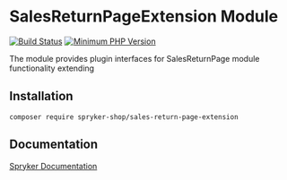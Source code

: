 # SalesReturnPageExtension Module
[![Build Status](https://travis-ci.org/spryker-shop/sales-return-page-extension.svg)](https://travis-ci.org/spryker-shop/sales-return-page-extension)
[![Minimum PHP Version](https://img.shields.io/badge/php-%3E%3D%207.3-8892BF.svg)](https://php.net/)

The module provides plugin interfaces for SalesReturnPage module functionality extending

## Installation

```
composer require spryker-shop/sales-return-page-extension
```

## Documentation

[Spryker Documentation](https://documentation.spryker.com/module_guide/overview.htm)
